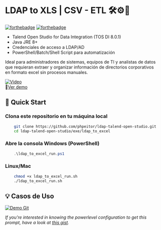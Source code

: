 # LDAP to XLS | CSV - ETL 🛠⚙️🔐
[![forthebadge](http://forthebadge.com/images/badges/made-with-java.svg)](https://www.linkedin.com/in/drphp/)
[![forthebadge](http://forthebadge.com/images/badges/built-with-love.svg)](https://www.linkedin.com/in/drphp/)

* Talend Open Studio for Data Integration (TOS DI 8.0.1)
* Java JRE 8+
* Credenciales de acceso a LDAP/AD
* PowerShell/Batch/Shell Script para automatización

Ideal para administradores de sistemas, equipos de TI y analistas de datos que requieran extraer y organizar información de directorios corporativos en formato excel sin procesos manuales.

[![Video](https://img.youtube.com/vi/TF7_l2JltMc/0.jpg)](https://www.youtube.com/watch?v=TF7_l2JltMc)  
🎥[Ver demo](https://www.youtube.com/watch?v=TF7_l2JltMc)

## 🚀 Quick Start
### **Clona este repositorio en tu máquina local**
```bash
    git clone https://github.com/phpeitor/ldap-talend-open-studio.git
    cd ldap-talend-open-studio/exe/ldap_to_excel
```
### **Abre la consola Windows (PowerShell)**
```powershell
    .\ldap_to_excel_run.ps1
```
### **Linux/Mac**
```bash
    chmod +x ldap_to_excel_run.sh
    ./ldap_to_excel_run.sh
```

## 💡 Casos de Uso

<a href="#" target="_self" style="pointer-events: none;">
  <img src="https://wiesseconsultores.com/demo.gif" alt="Demo Git">
</a>

*If you're interested in knowing the powerlevel configuration to get this prompt, have a look at [this gist](https://github.com/phpeitor/).*
